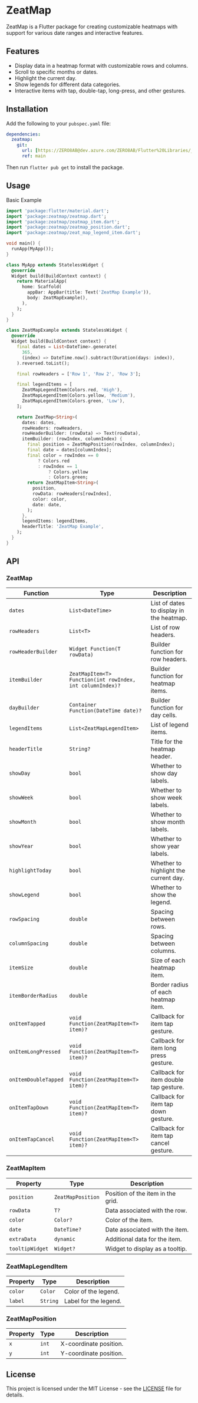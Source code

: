 # ZeatMap

ZeatMap is a Flutter package for creating customizable heatmaps with support for various date ranges and interactive features.

## Features

- Display data in a heatmap format with customizable rows and columns.
- Scroll to specific months or dates.
- Highlight the current day.
- Show legends for different data categories.
- Interactive items with tap, double-tap, long-press, and other gestures.

## Installation

Add the following to your `pubspec.yaml` file:

```yaml
dependencies:
  zeatmap:
    git:
      url: [https://ZERO8AB@dev.azure.com/ZERO8AB/Flutter%20Libraries/_git/zeatmap](https://github.com/Zero8-AB/zeatmap.git)
      ref: main
```

Then run `flutter pub get` to install the package.

## Usage

Basic Example

```dart
import 'package:flutter/material.dart';
import 'package:zeatmap/zeatmap.dart';
import 'package:zeatmap/zeatmap_item.dart';
import 'package:zeatmap/zeatmap_position.dart';
import 'package:zeatmap/zeat_map_legend_item.dart';

void main() {
  runApp(MyApp());
}

class MyApp extends StatelessWidget {
  @override
  Widget build(BuildContext context) {
    return MaterialApp(
      home: Scaffold(
        appBar: AppBar(title: Text('ZeatMap Example')),
        body: ZeatMapExample(),
      ),
    );
  }
}

class ZeatMapExample extends StatelessWidget {
  @override
  Widget build(BuildContext context) {
    final dates = List<DateTime>.generate(
      365,
      (index) => DateTime.now().subtract(Duration(days: index)),
    ).reversed.toList();

    final rowHeaders = ['Row 1', 'Row 2', 'Row 3'];

    final legendItems = [
      ZeatMapLegendItem(Colors.red, 'High'),
      ZeatMapLegendItem(Colors.yellow, 'Medium'),
      ZeatMapLegendItem(Colors.green, 'Low'),
    ];

    return ZeatMap<String>(
      dates: dates,
      rowHeaders: rowHeaders,
      rowHeaderBuilder: (rowData) => Text(rowData),
      itemBuilder: (rowIndex, columnIndex) {
        final position = ZeatMapPosition(rowIndex, columnIndex);
        final date = dates[columnIndex];
        final color = rowIndex == 0
            ? Colors.red
            : rowIndex == 1
                ? Colors.yellow
                : Colors.green;
        return ZeatMapItem<String>(
          position,
          rowData: rowHeaders[rowIndex],
          color: color,
          date: date,
        );
      },
      legendItems: legendItems,
      headerTitle: 'ZeatMap Example',
    );
  }
}
```

## API

### ZeatMap
| Function | Type | Description |
| --- | --- | --- |
| `dates` | `List<DateTime>` | List of dates to display in the heatmap. |
| `rowHeaders` | `List<T>` | List of row headers. |
| `rowHeaderBuilder` | `Widget Function(T rowData)` | Builder function for row headers. |
| `itemBuilder` | `ZeatMapItem<T> Function(int rowIndex, int columnIndex)?` | Builder function for heatmap items. |
| `dayBuilder` | `Container Function(DateTime date)?` | Builder function for day cells. |
| `legendItems` | `List<ZeatMapLegendItem>` | List of legend items. |
| `headerTitle` | `String?` | Title for the heatmap header. |
| `showDay` | `bool` | Whether to show day labels. |
| `showWeek` | `bool` | Whether to show week labels. |
| `showMonth` | `bool` | Whether to show month labels. |
| `showYear` | `bool` | Whether to show year labels. |
| `highlightToday` | `bool` | Whether to highlight the current day. |
| `showLegend` | `bool` | Whether to show the legend. |
| `rowSpacing` | `double` | Spacing between rows. |
| `columnSpacing` | `double` | Spacing between columns. |
| `itemSize` | `double` | Size of each heatmap item. |
| `itemBorderRadius` | `double` | Border radius of each heatmap item. |
| `onItemTapped` | `void Function(ZeatMapItem<T> item)?` | Callback for item tap gesture. |
| `onItemLongPressed` | `void Function(ZeatMapItem<T> item)?` | Callback for item long press gesture. |
| `onItemDoubleTapped` | `void Function(ZeatMapItem<T> item)?` | Callback for item double tap gesture. |
| `onItemTapDown` | `void Function(ZeatMapItem<T> item)?` | Callback for item tap down gesture. |
| `onItemTapCancel` | `void Function(ZeatMapItem<T> item)?` | Callback for item tap cancel gesture. |

### ZeatMapItem
| Property       | Type              | Description                          |
| -------------- | ----------------- | ------------------------------------ |
| `position`     | `ZeatMapPosition` | Position of the item in the grid.    |
| `rowData`      | `T?`              | Data associated with the row.        |
| `color`        | `Color?`          | Color of the item.                   |
| `date`         | `DateTime?`       | Date associated with the item.       |
| `extraData`    | `dynamic`         | Additional data for the item.        |
| `tooltipWidget`| `Widget?`         | Widget to display as a tooltip.      |

### ZeatMapLegendItem
| Property | Type   | Description            |
| -------- | ------ | ---------------------- |
| `color`  | `Color`| Color of the legend.   |
| `label`  | `String`| Label for the legend. |

### ZeatMapPosition
| Property | Type  | Description            |
| -------- | ----- | ---------------------- |
| `x`      | `int` | X-coordinate position. |
| `y`      | `int` | Y-coordinate position. |

## License

This project is licensed under the MIT License - see the [LICENSE](LICENSE) file for details.
